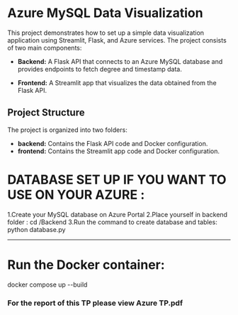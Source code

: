 ﻿# Azure MySQL Data Visualization

This project demonstrates how to set up a simple data visualization application using Streamlit, Flask, and Azure services. The project consists of two main components:

- **Backend:** A Flask API that connects to an Azure MySQL database and provides endpoints to fetch degree and timestamp data.

- **Frontend:** A Streamlit app that visualizes the data obtained from the Flask API.

## Project Structure

The project is organized into two folders:

- **backend:** Contains the Flask API code and Docker configuration.
- **frontend:** Contains the Streamlit app code and Docker configuration.

# DATABASE SET UP IF YOU WANT TO USE ON YOUR AZURE :

1.Create your MySQL database on Azure Portal 
2.Place yourself in backend folder : 
cd /Backend
3.Run the command to create database and tables:
python database.py

----------------------------

# Run the Docker container:

docker compose up --build

### For the report of this TP please view Azure TP.pdf 
